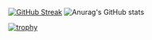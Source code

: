[![GitHub Streak](https://github-readme-streak-stats.herokuapp.com/?user=alikhodaverdi)](https://git.io/streak-stats)  ![Anurag's GitHub stats](https://github-readme-stats.vercel.app/api?username=alikhodaverdi&show_icons=true&theme=radical)


[![trophy](https://github-profile-trophy.vercel.app/?username=alikhodaverdi)](https://github.com/ryo-ma/github-profile-trophy)
